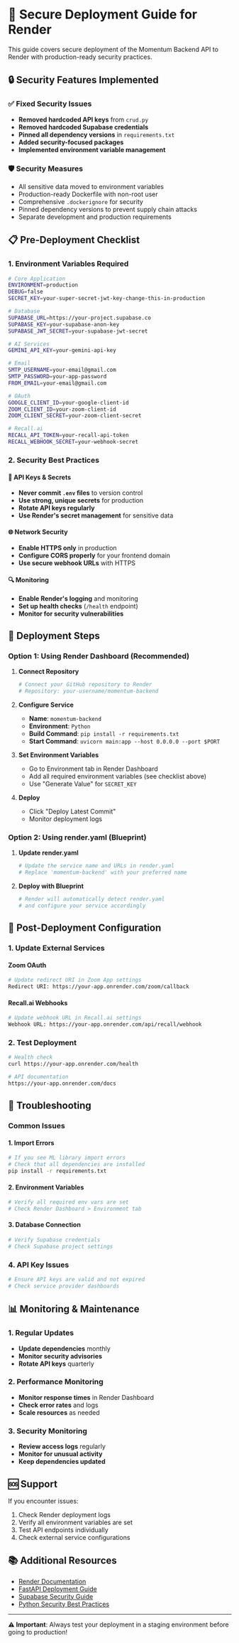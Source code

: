 # 🚀 Secure Deployment Guide for Render

This guide covers secure deployment of the Momentum Backend API to Render with production-ready security practices.

## 🔒 Security Features Implemented

### ✅ Fixed Security Issues
- **Removed hardcoded API keys** from `crud.py`
- **Removed hardcoded Supabase credentials**
- **Pinned all dependency versions** in `requirements.txt`
- **Added security-focused packages**
- **Implemented environment variable management**

### 🛡️ Security Measures
- All sensitive data moved to environment variables
- Production-ready Dockerfile with non-root user
- Comprehensive `.dockerignore` for security
- Pinned dependency versions to prevent supply chain attacks
- Separate development and production requirements

## 📋 Pre-Deployment Checklist

### 1. Environment Variables Required
```bash
# Core Application
ENVIRONMENT=production
DEBUG=false
SECRET_KEY=your-super-secret-jwt-key-change-this-in-production

# Database
SUPABASE_URL=https://your-project.supabase.co
SUPABASE_KEY=your-supabase-anon-key
SUPABASE_JWT_SECRET=your-supabase-jwt-secret

# AI Services
GEMINI_API_KEY=your-gemini-api-key

# Email
SMTP_USERNAME=your-email@gmail.com
SMTP_PASSWORD=your-app-password
FROM_EMAIL=your-email@gmail.com

# OAuth
GOOGLE_CLIENT_ID=your-google-client-id
ZOOM_CLIENT_ID=your-zoom-client-id
ZOOM_CLIENT_SECRET=your-zoom-client-secret

# Recall.ai
RECALL_API_TOKEN=your-recall-api-token
RECALL_WEBHOOK_SECRET=your-webhook-secret
```

### 2. Security Best Practices

#### 🔐 API Keys & Secrets
- **Never commit `.env` files** to version control
- **Use strong, unique secrets** for production
- **Rotate API keys regularly**
- **Use Render's secret management** for sensitive data

#### 🌐 Network Security
- **Enable HTTPS only** in production
- **Configure CORS properly** for your frontend domain
- **Use secure webhook URLs** with HTTPS

#### 🔍 Monitoring
- **Enable Render's logging** and monitoring
- **Set up health checks** (`/health` endpoint)
- **Monitor for security vulnerabilities**

## 🚀 Deployment Steps

### Option 1: Using Render Dashboard (Recommended)

1. **Connect Repository**
   ```bash
   # Connect your GitHub repository to Render
   # Repository: your-username/momentum-backend
   ```

2. **Configure Service**
   - **Name**: `momentum-backend`
   - **Environment**: `Python`
   - **Build Command**: `pip install -r requirements.txt`
   - **Start Command**: `uvicorn main:app --host 0.0.0.0 --port $PORT`

3. **Set Environment Variables**
   - Go to Environment tab in Render Dashboard
   - Add all required environment variables (see checklist above)
   - Use "Generate Value" for `SECRET_KEY`

4. **Deploy**
   - Click "Deploy Latest Commit"
   - Monitor deployment logs

### Option 2: Using render.yaml (Blueprint)

1. **Update render.yaml**
   ```yaml
   # Update the service name and URLs in render.yaml
   # Replace 'momentum-backend' with your preferred name
   ```

2. **Deploy with Blueprint**
   ```bash
   # Render will automatically detect render.yaml
   # and configure your service accordingly
   ```

## 🔧 Post-Deployment Configuration

### 1. Update External Services

#### Zoom OAuth
```bash
# Update redirect URI in Zoom App settings
Redirect URI: https://your-app.onrender.com/zoom/callback
```

#### Recall.ai Webhooks
```bash
# Update webhook URL in Recall.ai settings
Webhook URL: https://your-app.onrender.com/api/recall/webhook
```

### 2. Test Deployment
```bash
# Health check
curl https://your-app.onrender.com/health

# API documentation
https://your-app.onrender.com/docs
```

## 🐛 Troubleshooting

### Common Issues

#### 1. Import Errors
```bash
# If you see ML library import errors
# Check that all dependencies are installed
pip install -r requirements.txt
```

#### 2. Environment Variables
```bash
# Verify all required env vars are set
# Check Render Dashboard > Environment tab
```

#### 3. Database Connection
```bash
# Verify Supabase credentials
# Check Supabase project settings
```

### 4. API Key Issues
```bash
# Ensure API keys are valid and not expired
# Check service provider dashboards
```

## 📊 Monitoring & Maintenance

### 1. Regular Updates
- **Update dependencies** monthly
- **Monitor security advisories**
- **Rotate API keys** quarterly

### 2. Performance Monitoring
- **Monitor response times** in Render Dashboard
- **Check error rates** and logs
- **Scale resources** as needed

### 3. Security Monitoring
- **Review access logs** regularly
- **Monitor for unusual activity**
- **Keep dependencies updated**

## 🆘 Support

If you encounter issues:
1. Check Render deployment logs
2. Verify all environment variables are set
3. Test API endpoints individually
4. Check external service configurations

## 📚 Additional Resources

- [Render Documentation](https://render.com/docs)
- [FastAPI Deployment Guide](https://fastapi.tiangolo.com/deployment/)
- [Supabase Security Guide](https://supabase.com/docs/guides/auth/security)
- [Python Security Best Practices](https://python.org/dev/security/)

---

**⚠️ Important**: Always test your deployment in a staging environment before going to production! 